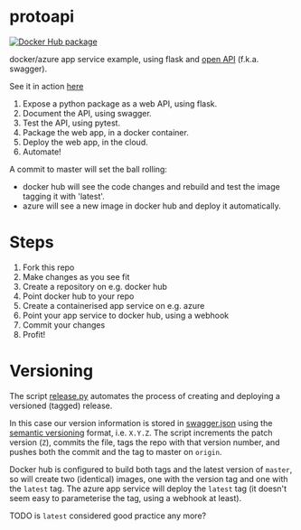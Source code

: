 # protoapi

[dockerhub-badge]: https://img.shields.io/badge/images%20on-Docker%20Hub-blue.svg
[dockerhub-link]: https://hub.docker.com/repository/docker/virgesmith/protoapi 

[![Docker Hub package][dockerhub-badge]][dockerhub-link]

docker/azure app service example, using flask and [open API](https://swagger.io/specification/) (f.k.a. swagger).

See it in action [here](https://protocop.azurewebsites.net/api-doc)

1. Expose a python package as a web API, using flask.
2. Document the API, using swagger.
3. Test the API, using pytest.
3. Package the web app, in a docker container.
4. Deploy the web app, in the cloud.
5. Automate!

A commit to master will set the ball rolling:
- docker hub will see the code changes and rebuild and test the image tagging it with 'latest'.
- azure will see a new image in docker hub and deploy it automatically. 

# Steps

1. Fork this repo
2. Make changes as you see fit
3. Create a repository on e.g. docker hub
4. Point docker hub to your repo
5. Create a containerised app service on e.g. azure
6. Point your app service to docker hub, using a webhook
7. Commit your changes
8. Profit!

# Versioning

The script [release.py](./scripts/release.py) automates the process of creating and deploying a versioned (tagged) release.

In this case our version information is stored in [swagger.json](./static/swagger.json) using the [semantic versioning](https://semver.org/) format, i.e. `X.Y.Z`. The script increments the patch version (`Z`), commits the file, tags the repo with that version number, and pushes both the commit and the tag to master on `origin`.

Docker hub is configured to build both tags and the latest version of `master`, so will create two (identical) images, one with the version tag and one with the `latest` tag. The azure app service will deploy the `latest` tag (it doesn't seem easy to parameterise the tag, using a webhook at least). 

TODO is `latest` considered good practice any more?
